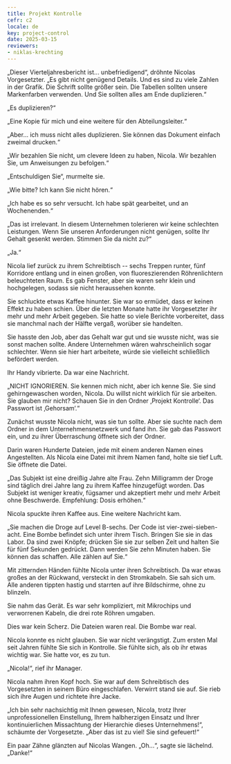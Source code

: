 ```yaml
---
title: Projekt Kontrolle
cefr: c2
locale: de
key: project-control
date: 2025-03-15
reviewers:
- niklas-krechting
---
```


„Dieser Vierteljahresbericht ist... unbefriedigend“, dröhnte Nicolas Vorgesetzter. „Es gibt nicht genügend Details. Und es sind zu viele Zahlen in der Grafik. Die Schrift sollte größer sein. Die Tabellen sollten unsere Markenfarben verwenden. Und Sie sollten alles am Ende duplizieren.“

„Es duplizieren?“

„Eine Kopie für mich und eine weitere für den Abteilungsleiter.“

„Aber... ich muss nicht alles duplizieren. Sie können das Dokument einfach zweimal drucken.“

„Wir bezahlen Sie nicht, um clevere Ideen zu haben, Nicola. Wir bezahlen Sie, um Anweisungen zu befolgen.“

„Entschuldigen Sie“, murmelte sie.

„Wie bitte? Ich kann Sie nicht hören.“

„Ich habe es so sehr versucht. Ich habe spät gearbeitet, und an Wochenenden.“

„Das ist irrelevant. In diesem Unternehmen tolerieren wir keine schlechten Leistungen. Wenn Sie unseren Anforderungen nicht genügen, sollte Ihr Gehalt gesenkt werden. Stimmen Sie da nicht zu?“

„Ja.“

Nicola lief zurück zu ihrem Schreibtisch -- sechs Treppen runter, fünf Korridore entlang und in einen großen, von fluoreszierenden Röhrenlichtern beleuchteten Raum. Es gab Fenster, aber sie waren sehr klein und hochgelegen, sodass sie nicht heraussehen konnte.

Sie schluckte etwas Kaffee hinunter. Sie war so ermüdet, dass er keinen Effekt zu haben schien. Über die letzten Monate hatte ihr Vorgesetzter ihr mehr und mehr Arbeit gegeben. Sie hatte so viele Berichte vorbereitet, dass sie manchmal nach der Hälfte vergaß, worüber sie handelten.

Sie hasste den Job, aber das Gehalt war gut und sie wusste nicht, was sie sonst machen sollte. Andere Unternehmen wären wahrscheinlich sogar schlechter. Wenn sie hier hart arbeitete, würde sie vielleicht schließlich befördert werden.

Ihr Handy vibrierte. Da war eine Nachricht.

„NICHT IGNORIEREN. Sie kennen mich nicht, aber ich kenne Sie. Sie sind gehirngewaschen worden, Nicola. Du willst nicht wirklich für sie arbeiten. Sie glauben mir nicht? Schauen Sie in den Ordner ‚Projekt Kontrolle‘. Das Passwort ist ‚Gehorsam‘.“

Zunächst wusste Nicola nicht, was sie tun sollte. Aber sie suchte nach dem Ordner in dem Unternehmensnetzwerk und fand ihn. Sie gab das Passwort ein, und zu ihrer Überraschung öffnete sich der Ordner.

Darin waren Hunderte Dateien, jede mit einem anderen Namen eines Angestellten. Als Nicola eine Datei mit ihrem Namen fand, holte sie tief Luft. Sie öffnete die Datei.

„Das Subjekt ist eine dreißig Jahre alte Frau. Zehn Milligramm der Droge sind täglich drei Jahre lang zu ihrem Kaffee hinzugefügt worden. Das Subjekt ist weniger kreativ, fügsamer und akzeptiert mehr und mehr Arbeit ohne Beschwerde. Empfehlung: Dosis erhöhen.“

Nicola spuckte ihren Kaffee aus. Eine weitere Nachricht kam.

„Sie machen die Droge auf Level B-sechs. Der Code ist vier-zwei-sieben-acht. Eine Bombe befindet sich unter ihrem Tisch. Bringen Sie sie in das Labor. Da sind zwei Knöpfe; drücken Sie sie zur selben Zeit und halten Sie für fünf Sekunden gedrückt. Dann werden Sie zehn Minuten haben. Sie können das schaffen. Alle zählen auf Sie.“

Mit zitternden Händen fühlte Nicola unter ihren Schreibtisch. Da war etwas großes an der Rückwand, versteckt in den Stromkabeln. Sie sah sich um. Alle anderen tippten hastig und starrten auf ihre Bildschirme, ohne zu blinzeln.

Sie nahm das Gerät. Es war sehr kompliziert, mit Mikrochips und verworrenen Kabeln, die drei rote Röhren umgaben.

Dies war kein Scherz. Die Dateien waren real. Die Bombe war real.

Nicola konnte es nicht glauben. Sie war nicht verängstigt. Zum ersten Mal seit Jahren fühlte Sie sich in Kontrolle. Sie fühlte sich, als ob ihr etwas wichtig war. Sie hatte vor, es zu tun.

„Nicola!“, rief ihr Manager.

Nicola nahm ihren Kopf hoch. Sie war auf dem Schreibtisch des Vorgesetzten in seinem Büro eingeschlafen. Verwirrt stand sie auf. Sie rieb sich ihre Augen und richtete ihre Jacke.

„Ich bin sehr nachsichtig mit Ihnen gewesen, Nicola, trotz Ihrer unprofessionellen Einstellung, Ihrem halbherzigen Einsatz und Ihrer kontinuierlichen Missachtung der Hierarchie dieses Unternehmens!“, schäumte der Vorgesetzte. „Aber das ist zu viel! Sie sind gefeuert!“

Ein paar Zähne glänzten auf Nicolas Wangen. „Oh...“, sagte sie lächelnd. „Danke!“